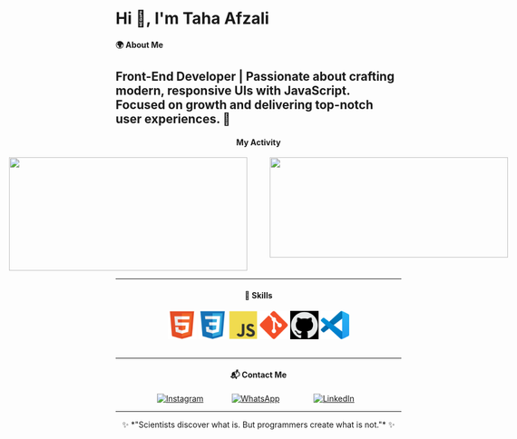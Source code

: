 # Hi 👋, I'm Taha Afzali

#### 🌍 **About Me**
Front-End Developer | Passionate about crafting modern, responsive UIs with JavaScript. Focused on growth and delivering top-notch user experiences. 🚀
---


<h4 align="center"><b>My Activity</b></h4>

<div style="display: flex; justify-content: center; gap: 40px">
  <img src="https://github-readme-stats.vercel.app/api?username=Taha-Afzali-DP&theme=chartreuse-dark&show_icons=true" height="200" width="420"/>
  <img src="https://github-readme-stats.vercel.app/api/top-langs/?username=Taha-Afzali-DP&layout=compact&theme=chartreuse-dark" height="177" width="420"/>
</div>

---

<h4 align="center">🚀 <b>Skills</b></h4>

<div align="center" style="margin-bottom: 30px;">
  <img src="https://raw.githubusercontent.com/devicons/devicon/master/icons/html5/html5-original.svg" alt="html5" width="50"/>
  <img src="https://raw.githubusercontent.com/devicons/devicon/master/icons/css3/css3-original.svg" alt="css3" width="50"/>
  <img src="https://raw.githubusercontent.com/devicons/devicon/master/icons/javascript/javascript-original.svg" alt="javascript" width="50"/>
  <img src="https://raw.githubusercontent.com/devicons/devicon/master/icons/git/git-original.svg" alt="git" width="50"/>
  <img src="https://raw.githubusercontent.com/devicons/devicon/master/icons/github/github-original.svg" alt="github" width="50" style="filter: invert(1);"/>
  <img src="https://raw.githubusercontent.com/devicons/devicon/master/icons/vscode/vscode-original.svg" alt="vscode" width="50"/>
</div>

---

<h4 align="center">📬 <b>Contact Me</b></h4>

<div align="center" style="display: flex; justify-content: center; gap: 50px;">
  <!-- Instagram -->
  <a href="https://www.instagram.com/YourInstagramUsername" target="_blank">
    <img src="https://raw.githubusercontent.com/rahuldkjain/github-profile-readme-generator/master/src/images/icons/Social/instagram.svg"  alt="Instagram" width="40" height="40"/>
  </a>

  
 <!-- WhatsApp -->
  <a href="https://wa.me/YourPhoneNumber" target="_blank">
    <img src="https://raw.githubusercontent.com/rahuldkjain/github-profile-readme-generator/master/src/images/icons/Social/whatsapp.svg"  alt="WhatsApp" width="40" height="40"/>
  </a>
  
  <!-- LinkedIn -->
  <a href="https://www.linkedin.com/in/YourLinkedInUsername" target="_blank">
    <img src="https://cdn-icons-png.flaticon.com/512/174/174857.png" alt="LinkedIn"  width="40" style="margin: 0 10px;"/>
  </a>
</div>

---

<div align="center" style="display: flex; justify-content: center;">✨ *"Scientists discover what is. But programmers create what is not."* ✨</div>

